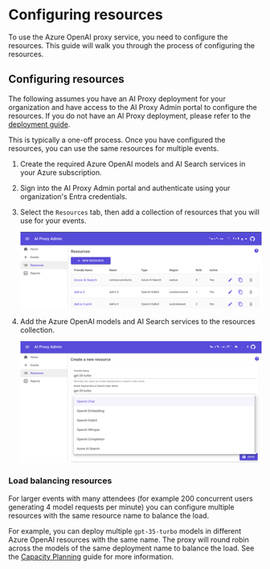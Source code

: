 # Configuring resources

To use the Azure OpenAI proxy service, you need to configure the resources. This guide will walk you through the process of configuring the resources.

## Configuring resources

The following assumes you have an AI Proxy deployment for your organization and have access to the AI Proxy Admin portal to configure the resources. If you do not have an AI Proxy deployment, please refer to the [deployment guide](deployment.md).

This is typically a one-off process. Once you have configured the resources, you can use the same resources for multiple events.

1. Create the required Azure OpenAI models and AI Search services in your Azure subscription.
1. Sign into the AI Proxy Admin portal and authenticate using your organization's Entra credentials.
1. Select the `Resources` tab, then add a collection of resources that you will use for your events.

    ![Add resources](./media/proxy-resources.png)

1. Add the Azure OpenAI models and AI Search services to the resources collection.

    ![](./media/proxy_new_resource.png)

### Load balancing resources

For larger events with many attendees (for example 200 concurrent users generating 4 model requests per minute) you can configure multiple resources with the same resource name to balance the load.

For example, you can deploy multiple `gpt-35-turbo` models in different Azure OpenAI resources with the same name. The proxy will round robin across the models of the same deployment name to balance the load. See the [Capacity Planning](./capacity.md) guide for more information.
